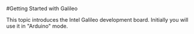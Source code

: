 #Getting Started with Galileo

This topic introduces the Intel Galileo development board. Initially you will use it in "Arduino" mode.